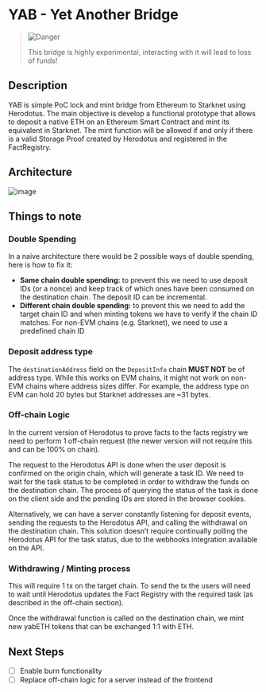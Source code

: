 # YAB - Yet Another Bridge

> <picture>
>   <source media="(prefers-color-scheme: light)" srcset="https://raw.githubusercontent.com/Mqxx/GitHub-Markdown/main/blockquotes/badge/light-theme/danger.svg">
>   <img alt="Danger" src="https://raw.githubusercontent.com/Mqxx/GitHub-Markdown/main/blockquotes/badge/dark-theme/danger.svg">
> </picture><br>
>
> This bridge is highly experimental, interacting with it will lead to loss of funds!

## Description

YAB is simple PoC lock and mint bridge from Ethereum to Starknet using Herodotus. The main objective is develop a functional prototype that allows to deposit a native ETH on an Ethereum Smart Contract and mint its equivalent in Starknet. The mint function will be allowed if and only if there is a valid Storage Proof created by Herodotus and registered in the FactRegistry.

## Architecture

![image](https://github.com/kaizokulabs/yet-another-bridge/assets/13773225/d7c72ccc-26d2-4acd-8d08-2fd213ad9f08)


## Things to note

### Double Spending

In a naive architecture there would be 2 possible ways of double spending, here is how to fix it:

- **Same chain double spending:** to prevent this we need to use deposit IDs (or a nonce) and keep track of which ones have been consumed on the destination chain. The deposit ID can be incremental.
- **Different chain double spending:** to prevent this we need to add the target chain ID and when minting tokens we have to verify if the chain ID matches. For non-EVM chains (e.g. Starknet), we need to use a predefined chain ID

### Deposit address type

The `destinationAddress` field on the `DepositInfo` chain **MUST NOT** be of address type. While this works on EVM chains, it might not work on non-EVM chains where address sizes differ. For example, the address type on EVM can hold 20 bytes but Starknet addresses are ~31 bytes.

### Off-chain Logic

In the current version of Herodotus to prove facts to the facts registry we need to perform 1 off-chain request (the newer version will not require this and can be 100% on chain).

The request to the Herodotus API is done when the user deposit is confirmed on the origin chain, which will generate a task ID. We need to wait for the task status to be completed in order to withdraw the funds on the destination chain. The process of querying the status of the task is done on the client side and the pending IDs are stored in the browser cookies.

Alternatively, we can have a server constantly listening for deposit events, sending the requests to the Herodotus API, and calling the withdrawal on the destination chain. This solution doesn’t require continually polling the Herodotus API for the task status, due to the webhooks integration available on the API.

### Withdrawing / Minting process

This will require 1 tx on the target chain. To send the tx the users will need to wait until Herodotus updates the Fact Registry with the required task (as described in the off-chain section).

Once the withdrawal function is called on the destination chain, we mint new yabETH tokens that can be exchanged 1:1 with ETH.


## Next Steps

- [ ] Enable burn functionality
- [ ] Replace off-chain logic for a server instead of the frontend
